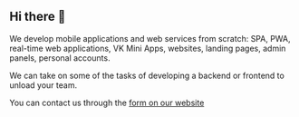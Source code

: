 ## Hi there 👋

We develop mobile applications and web services from scratch: SPA, PWA, real-time web applications, VK Mini Apps, websites, landing pages, admin panels, personal accounts.

We can take on some of the tasks of developing a backend or frontend to unload your team.

You can contact us through the [form on our website](https://mish.design/en)
